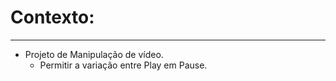 # Contexto:
------------
- Projeto de Manipulação de vídeo.  
    - Permitir a variação entre Play em Pause.